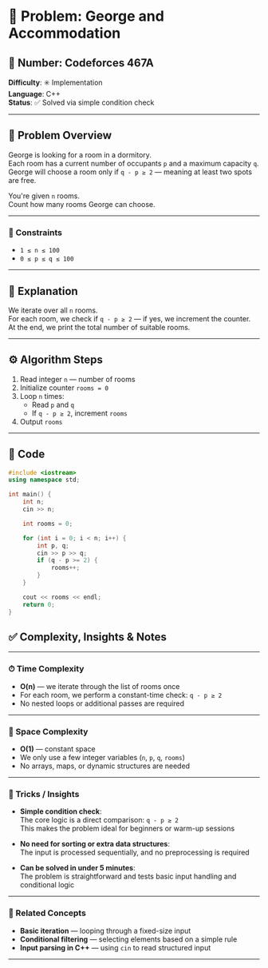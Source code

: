 # 🧩 Problem: George and Accommodation  
## 🔢 Number: Codeforces 467A  
**Difficulty**: ✳️ Implementation  
**Language**: C++  
**Status**: ✅ Solved via simple condition check

---

## 📜 Problem Overview

George is looking for a room in a dormitory.  
Each room has a current number of occupants `p` and a maximum capacity `q`.  
George will choose a room only if `q - p ≥ 2` — meaning at least two spots are free.

You're given `n` rooms.  
Count how many rooms George can choose.

---

### 🔢 Constraints
- `1 ≤ n ≤ 100`  
- `0 ≤ p ≤ q ≤ 100`

---

## 🧠 Explanation

We iterate over all `n` rooms.  
For each room, we check if `q - p ≥ 2` — if yes, we increment the counter.  
At the end, we print the total number of suitable rooms.

---

## ⚙️ Algorithm Steps

1. Read integer `n` — number of rooms  
2. Initialize counter `rooms = 0`  
3. Loop `n` times:
   - Read `p` and `q`  
   - If `q - p ≥ 2`, increment `rooms`  
4. Output `rooms`

---

## 🧾 Code
```cpp
#include <iostream>
using namespace std;

int main() {
    int n;
    cin >> n;

    int rooms = 0;

    for (int i = 0; i < n; i++) {
        int p, q;
        cin >> p >> q;
        if (q - p >= 2) {
            rooms++;
        }
    }

    cout << rooms << endl;
    return 0;
}
```

## ✅ Complexity, Insights & Notes

---

### ⏱ Time Complexity

- **O(n)** — we iterate through the list of rooms once  
- For each room, we perform a constant-time check: `q - p ≥ 2`  
- No nested loops or additional passes are required

---

### 🧠 Space Complexity

- **O(1)** — constant space  
- We only use a few integer variables (`n`, `p`, `q`, `rooms`)  
- No arrays, maps, or dynamic structures are needed

---

### 🧨 Tricks / Insights

- **Simple condition check**:  
  The core logic is a direct comparison: `q - p ≥ 2`  
  This makes the problem ideal for beginners or warm-up sessions

- **No need for sorting or extra data structures**:  
  The input is processed sequentially, and no preprocessing is required

- **Can be solved in under 5 minutes**:  
  The problem is straightforward and tests basic input handling and conditional logic

---

### 🔗 Related Concepts

- **Basic iteration** — looping through a fixed-size input  
- **Conditional filtering** — selecting elements based on a simple rule  
- **Input parsing in C++** — using `cin` to read structured input

---
